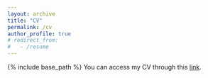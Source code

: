 ```yaml
---
layout: archive
title: "CV"
permalink: /cv
author_profile: true
# redirect_from:
#   - /resume
---
```

{% include base_path %}
You can access my CV through this [link](http://tanyueyin0310.github.io/files/paper1.pdf).